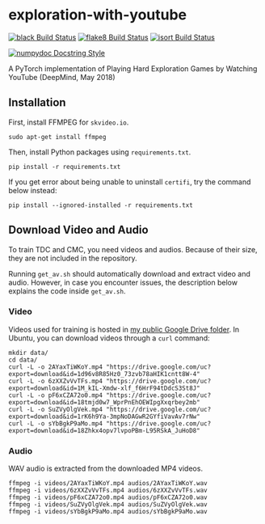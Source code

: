 # exploration-with-youtube

[![black Build Status](https://img.shields.io/travis/com/seungjaeryanlee/playing-hard-exploration-games-by-watching-youtube.svg?label=black)](https://travis-ci.com/seungjaeryanlee/playing-hard-exploration-games-by-watching-youtube)
[![flake8 Build Status](https://img.shields.io/travis/com/seungjaeryanlee/playing-hard-exploration-games-by-watching-youtube.svg?label=flake8)](https://travis-ci.com/seungjaeryanlee/playing-hard-exploration-games-by-watching-youtube)
[![isort Build Status](https://img.shields.io/travis/com/seungjaeryanlee/playing-hard-exploration-games-by-watching-youtube.svg?label=isort)](https://travis-ci.com/seungjaeryanlee/playing-hard-exploration-games-by-watching-youtube)

[![numpydoc Docstring Style](https://img.shields.io/badge/docstring-numpydoc-blue.svg)](https://numpydoc.readthedocs.io/en/latest/format.html#docstring-standard)

A PyTorch implementation of Playing Hard Exploration Games by Watching YouTube (DeepMind, May 2018)

## Installation

First, install FFMPEG for `skvideo.io`.

```
sudo apt-get install ffmpeg
```

Then, install Python packages using `requirements.txt`.

```
pip install -r requirements.txt
```

If you get error about being unable to uninstall `certifi`, try the command below instead:

```
pip install --ignored-installed -r requirements.txt
```

## Download Video and Audio

To train TDC and CMC, you need videos and audios. Because of their size, they are not included in the repository.

Running `get_av.sh` should automatically download and extract video and audio. However, in case you encounter issues, the description below explains the code inside `get_av.sh`.

### Video

Videos used for training is hosted in [my public Google Drive folder](https://drive.google.com/drive/folders/18EomHIBO9nUbBvllw0uG6SojlR7Ap0hg?usp=sharing). In Ubuntu, you can download videos through a `curl` command:

```
mkdir data/
cd data/
curl -L -o 2AYaxTiWKoY.mp4 "https://drive.google.com/uc?export=download&id=1d96v8R85Hz0_73zvb78aHIK1cntt8W-4"
curl -L -o 6zXXZvVvTFs.mp4 "https://drive.google.com/uc?export=download&id=1M_kIL-Xmdw-xlf_f6HrF94tDdcS3St8J"
curl -L -o pF6xCZA72o0.mp4 "https://drive.google.com/uc?export=download&id=18tmjd0w7_WprPnEhOEWIpgXxqrbey2mb"
curl -L -o SuZVyOlgVek.mp4 "https://drive.google.com/uc?export=download&id=1rK6h9Ya-3mpNoDAGwR2GYfiVavAv7rNw"
curl -L -o sYbBgkP9aMo.mp4 "https://drive.google.com/uc?export=download&id=18Zhkx4opv7lvpoPBm-L95RSkA_JuHoD8"
```


### Audio

WAV audio is extracted from the downloaded MP4 videos.

```
ffmpeg -i videos/2AYaxTiWKoY.mp4 audios/2AYaxTiWKoY.wav
ffmpeg -i videos/6zXXZvVvTFs.mp4 audios/6zXXZvVvTFs.wav
ffmpeg -i videos/pF6xCZA72o0.mp4 audios/pF6xCZA72o0.wav
ffmpeg -i videos/SuZVyOlgVek.mp4 audios/SuZVyOlgVek.wav
ffmpeg -i videos/sYbBgkP9aMo.mp4 audios/sYbBgkP9aMo.wav
```
